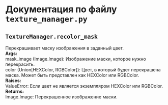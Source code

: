# Документация по файлу `texture_manager.py`


## `TextureManager.recolor_mask`<br>
Перекрашивает маску изображения в заданный цвет.<br>
**Args:**<br>
mask_image (Image.Image): Изображение маски, которое нужно перекрасить.<br>
color (Union[HEXColor, RGBColor]): Цвет, в который будет перекрашена маска. Может быть представлен как HEXColor или RGBColor.<br>
**Raises:**<br>
ValueError: Если цвет не является экземпляром HEXColor или RGBColor.<br>
**Returns:**<br>
Image.Image: Перекрашенное изображение маски.<br>
<br>
